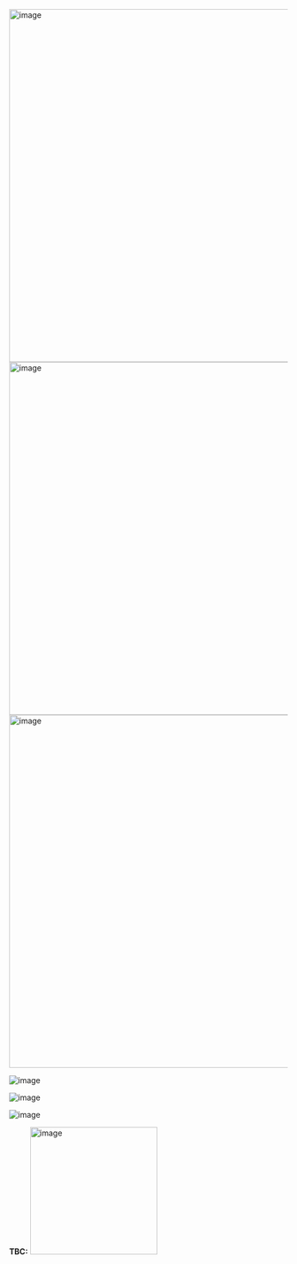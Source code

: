 <img width="637" alt="image" src="https://github.com/user-attachments/assets/b5e81fd9-2abd-4de6-a56f-b3bd168cf7c8" />

<img width="637" alt="image" src="https://github.com/user-attachments/assets/20e46c1d-ec9f-4982-a404-e1b82ced4ba1" />

<img width="637" alt="image" src="https://github.com/user-attachments/assets/ff2ce2b0-4206-46ce-b26e-dcfa66964bc1" />

![image](https://github.com/user-attachments/assets/46668f53-87ce-42cd-b24e-8956db1a721d)

![image](https://github.com/user-attachments/assets/a8ef447d-011f-4c87-b1a7-afa85611d82c)

![image](https://github.com/user-attachments/assets/df471b2f-cc17-487e-843b-022a14bf49dd)

**TBC:**
<img width="230" alt="image" src="https://github.com/user-attachments/assets/75b872c4-20d4-4c56-bb9d-d96f2b39cd3e" />
